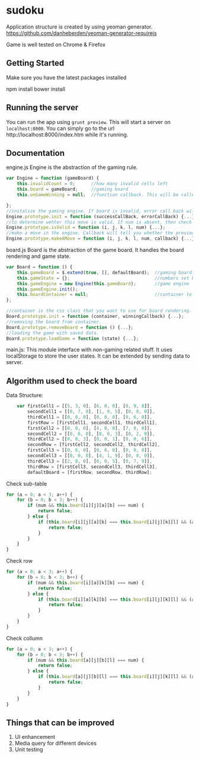 # sudoku

Application structure is created by using yeoman generator. https://github.com/danheberden/yeoman-generator-requirejs

Game is well tested on Chrome & Firefox

## Getting Started

Make sure you have the latest packages installed

npm install
bower install

## Running the server

You can run the app using `grunt preview`. This will start a
server on `localhost:8000`. You can simply go to the url 
http://localhost:8000/index.htm while it's running.

## Documentation
engine.js
Engine is the abstraction of the gaming rule.
```javascript
var Engine = function (gameBoard) {
    this.invalidCount = 0;      //how many invalid cells left
    this.board = gameBoard;     //gaming board
    this.onGameWinning = null;  //function callback. This will be called if game is won.

};
//initalize the gaming engine. If board is invalid, error call back will be called.
Engine.prototype.init = function (successCallBack, errorCallBack) {...};
//to determine wehter this move is valid. If num is absent, then check if the existing number in the cell is valid.
Engine.prototype.isValid = function (i, j, k, l, num) {...};
//make a move in the engine. Callback will tell you whether the previous number in the cell is valid and whether current number is valid.
Engine.prototype.makeAMove = function (i, j, k, l, num, callback) {...};
```

board.js
Board is the abstraction of the game board. It handles the board rendering and game state.
```javascript
var Board = function () {
    this.gameBoard = $.extend(true, [], defaultBoard);  //gaming board
    this.gameState = {};                                //numbers set by player
    this.gameEngine = new Engine(this.gameBoard);       //game engine
    this.gameEngine.init();
    this.boardContainer = null;                         //container to use for rendering
};

//container is the css class that you want to use for board rendering. winning callback is a callback function which will be triggered if the game is won.
Board.prototype.init = function (container, winningCallback) {...};
//removing the board from container.
Board.prototype.removeBoard = function () {...};
//loading the game with saved data.
Board.prototype.loadGame = function (state) {...};
```

main.js:
This module interface with non-gaming related stuff. It uses localStorage to store the user states. It can be extended by sending data to server.

## Algorithm used to check the board
Data Structure:
```javascript
    var firstCell1 = [[5, 3, 0], [6, 0, 0], [0, 9, 8]],
        secondCell1 = [[0, 7, 0], [1, 9, 5], [0, 0, 0]],
        thirdCell1 = [[0, 0, 0], [0, 0, 0], [0, 6, 0]],
        firstRow = [firstCell1, secondCell1, thirdCell1],
        firstCell2 = [[8, 0, 0], [4, 0, 0], [7, 0, 0]],
        secondCell2 = [[0, 6, 0], [8, 0, 3], [0, 2, 0]],
        thirdCell2 = [[0, 0, 3], [0, 0, 1], [0, 0, 6]],
        secondRow = [firstCell2, secondCell2, thirdCell2],
        firstCell3 = [[0, 6, 0], [0, 0, 0], [0, 0, 0]],
        secondCell3 = [[0, 0, 0], [4, 1, 9], [0, 8, 0]],
        thirdCell3 = [[2, 8, 0], [0, 0, 5], [0, 7, 9]],
        thirdRow = [firstCell3, secondCell3, thirdCell3],
        defaultBoard = [firstRow, secondRow, thirdRow];
```

Check sub-table
```javascript
for (a = 0; a < 3; a++) {
    for (b = 0; b < 3; b++) {
        if (num && this.board[i][j][a][b] === num) {
            return false;
        } else {
            if (this.board[i][j][a][b] === this.board[i][j][k][l] && (a !== k || b !== l)) {
                return false;
            }
        }
    }
}
```

Check row
```javascript
for (a = 0; a < 3; a++) {
    for (b = 0; b < 3; b++) {
        if (num && this.board[i][a][k][b] === num) {
            return false;
        } else {
            if (this.board[i][a][k][b] === this.board[i][j][k][l] && (a !== j || b !== l)) {
                return false;
            }
        }
    }
}
```

Check collumn
```javascript
for (a = 0; a < 3; a++) {
    for (b = 0; b < 3; b++) {
        if (num && this.board[a][j][b][l] === num) {
            return false;
        } else {
            if (this.board[a][j][b][l] === this.board[i][j][k][l] && (a !== i || b !== k)) {
                return false;
            }
        }
    }
}
```

## Things that can be improved
1. UI enhancement
2. Media query for different devices
3. Unit testing